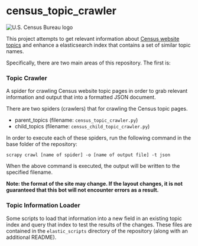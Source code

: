 # census_topic_crawler

![U.S. Census Bureau logo](https://upload.wikimedia.org/wikipedia/commons/thumb/8/85/Seal_of_the_United_States_Census_Bureau.svg/240px-Seal_of_the_United_States_Census_Bureau.svg.png)


This project attempts to get relevant information about [Census website topics](https://census.gov/topics) and enhance a elasticsearch index that contains a set of similar topic names.

Specifically, there are two main areas of this repository.  The first is:

### Topic Crawler
A spider for crawling Census website topic pages in order to grab relevant information and output that into a formatted JSON document.

There are two spiders (crawlers) that for crawling the Census topic pages.
- parent_topics (filename: `census_topic_crawler.py`)
- child_topics (filename: `census_child_topic_crawler.py`)

In order to execute each of these spiders, run the following command in the base folder of the repository:

`scrapy crawl [name of spider] -o [name of output file] -t json`

When the above command is executed, the output will be written to the specified filename.

**Note: the format of the site may change.  If the layout changes, it is not guaranteed that this bot will not encounter errors as a result.**

### Topic Information Loader
Some scripts to load that information into a new field in an existing topic index and query that index to test the results of the changes.  These files are contained in the `elastic_scripts` directory of the repository (along with an additional README).

